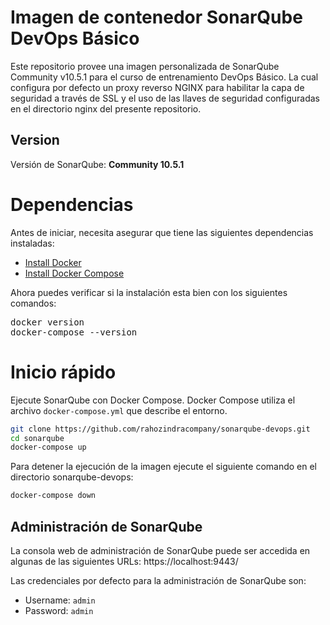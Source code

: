 # Imagen de contenedor SonarQube DevOps Básico

Este repositorio provee una imagen personalizada de SonarQube Community v10.5.1 para el curso de entrenamiento DevOps Básico.
La cual configura por defecto un proxy reverso NGINX para habilitar la capa de seguridad a través de SSL
y el uso de las llaves de seguridad configuradas en el directorio nginx del presente repositorio.

## Version

Versión de SonarQube: **Community 10.5.1**

# Dependencias

Antes de iniciar, necesita asegurar que tiene las siguientes dependencias instaladas:

* [Install Docker](http://docs.docker.com/installation/)
* [Install Docker Compose](http://docs.docker.com/compose/install/)

Ahora puedes verificar si la instalación esta bien con los siguientes comandos:

<pre>
docker version
docker-compose --version
</pre>

# Inicio rápido

Ejecute SonarQube con Docker Compose. Docker Compose utiliza el archivo `docker-compose.yml` que describe el entorno.

```bash
git clone https://github.com/rahozindracompany/sonarqube-devops.git
cd sonarqube
docker-compose up
```

Para detener la ejecución de la imagen ejecute el siguiente comando en el directorio sonarqube-devops:

```bash
docker-compose down
```

## Administración de SonarQube

La consola web de administración de SonarQube puede ser accedida en algunas de las siguientes URLs:
https://localhost:9443/

Las credenciales por defecto para la administración de SonarQube son:

- Username: `admin`
- Password: `admin`

